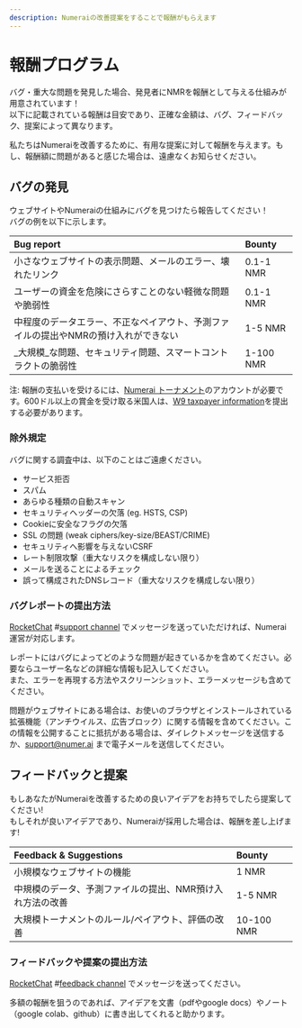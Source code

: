 ```yaml
---
description: Numeraiの改善提案をすることで報酬がもらえます
---
```


# 報酬プログラム

バグ・重大な問題を発見した場合、発見者にNMRを報酬として与える仕組みが用意されています！<br>
以下に記載されている報酬は目安であり、正確な金額は、バグ、フィードバック、提案によって異なります。

私たちはNumeraiを改善するために、有用な提案に対して報酬を与えます。もし、報酬額に問題があると感じた場合は、遠慮なくお知らせください。

## バグの発見

ウェブサイトやNumeraiの仕組みにバグを見つけたら報告してください！<br>
バグの例を以下に示します。

| Bug report | Bounty |
| :--- | :--- |
| 小さなウェブサイトの表示問題、メールのエラー、壊れたリンク | 0.1-1 NMR |
| ユーザーの資金を危険にさらすことのない軽微な問題や脆弱性 | 0.1-1 NMR |
| 中程度のデータエラー、不正なペイアウト、予測ファイルの提出やNMRの預け入れができない | 1-5 NMR |
| _大規模_な問題、セキュリティ問題、スマートコントラクトの脆弱性 | 1-100 NMR |

注: 報酬の支払いを受けるには、[Numerai トーナメント](https://numer.ai/tournament/)のアカウントが必要です。600ドル以上の賞金を受け取る米国人は、[W9 taxpayer information](https://docs.numer.ai/help/us-taxes)を提出する必要があります。

### 除外規定

バグに関する調査中は、以下のことはご遠慮ください。

* サービス拒否
* スパム
* あらゆる種類の自動スキャン
* セキュリティヘッダーの欠落 \(eg. HSTS, CSP\)
* Cookieに安全なフラグの欠落
* SSL の問題 \(weak ciphers/key-size/BEAST/CRIME\)
* セキュリティへ影響を与えないCSRF
* レート制限攻撃（重大なリスクを構成しない限り）
* メールを送ることによるチェック
* 誤って構成されたDNSレコード（重大なリスクを構成しない限り）

### バグレポートの提出方法

[RocketChat](https://community.numer.ai/) \#[support channel](https://community.numer.ai/channel/support) でメッセージを送っていただければ、Numerai運営が対応します。

レポートにはバグによってどのような問題が起きているかを含めてください。必要ならユーザー名などの詳細な情報も記入してください。<br>
また、エラーを再現する方法やスクリーンショット、エラーメッセージも含めてください。

問題がウェブサイトにある場合は、お使いのブラウザとインストールされている拡張機能（アンチウイルス、広告ブロック）に関する情報を含めてください。この情報を公開することに抵抗がある場合は、ダイレクトメッセージを送信するか、support@numer.ai まで電子メールを送信してください。

## フィードバックと提案

もしあなたがNumeraiを改善するための良いアイデアをお持ちでしたら提案してください! <br>
もしそれが良いアイデアであり、Numeraiが採用した場合は、報酬を差し上げます!

| Feedback & Suggestions | Bounty |
| :--- | :--- |
| 小規模なウェブサイトの機能 | 1 NMR |
| 中規模のデータ、予測ファイルの提出、NMR預け入れ方法の改善 | 1-5 NMR |
| 大規模トーナメントのルール/ペイアウト、評価の改善 | 10-100 NMR |

### フィードバックや提案の提出方法

[RocketChat](https://community.numer.ai/) \#[feedback channel](https://community.numer.ai/channel/feedback) でメッセージを送ってください。

多額の報酬を狙うのであれば、アイデアを文書（pdfやgoogle docs）やノート（google colab、github）に書き出してくれると助かります。

